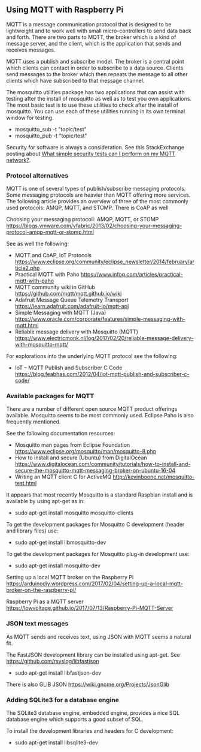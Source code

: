 ## Using MQTT with Raspberry Pi

MQTT is a message communication protocol that is designed to be lightweight and
to work well with small micro-controllers to send data back and forth. There are
two parts to MQTT, the broker which is a kind of message server, and the client,
which is the application that sends and receives messages.

MQTT uses a publish and subscribe model. The broker is a central point which clients
can contact in order to subscribe to a data source. Clients send messages to the broker
which then repeats the message to all other clients which have subscribed to that
message channel.

The mosquitto utilities package has two applications that can assist with testing after
the install of mosquitto as well as to test you own applications. The most basic test
is to use these utilities to check after the install of mosquitto. You can use each of
these utilities running in its own terminal window for testing.
 - mosquitto_sub -t "topic/test"
 - mosquitto_pub -t "topic/test"

Security for software is always a consideration. See this StackExchange posting about
[What simple security tests can I perform on my MQTT network?](https://iot.stackexchange.com/questions/452/what-simple-security-tests-can-i-perform-on-my-mqtt-network).

### Protocol alternatives

MQTT is one of several types of publish/subscribe messaging protocols. Some messaging
protocols are heavier than MQTT offering more services. The following article provides
an overview of three of the most commonly used protocols: AMQP, MQTT, and STOMP. There is CoAP as well

Choosing your messaging protocoll: AMQP, MQTT, or STOMP
https://blogs.vmware.com/vfabric/2013/02/choosing-your-messaging-protocol-amqp-mqtt-or-stomp.html

See as well the following:
 - MQTT and CoAP, IoT Protocols https://www.eclipse.org/community/eclipse_newsletter/2014/february/article2.php
 - Practical MQTT with Paho https://www.infoq.com/articles/practical-mqtt-with-paho
 - MQTT community wiki in GitHub https://github.com/mqtt/mqtt.github.io/wiki
 - Adafruit Message Queue Telemetry Transport https://learn.adafruit.com/adafruit-io/mqtt-api
 - Simple Messaging with MQTT (Java) https://www.oracle.com/corporate/features/simple-messaging-with-mqtt.html
 - Reliable message delivery with Mosquitto (MQTT) https://www.electricmonk.nl/log/2017/02/20/reliable-message-delivery-with-mosquitto-mqtt/
 
 For explorations into the underlying MQTT protocol see the following:
  - IoT – MQTT Publish and Subscriber C Code https://blog.feabhas.com/2012/04/iot-mqtt-publish-and-subscriber-c-code/

### Available packages for MQTT

There are a number of different open source MQTT product offerings available. Mosquitto seems to be most
commonly used. Eclipse Paho is also frequently mentioned.

See the following documentation resources:
 - Mosquitto man pages from Eclipse Foundation https://www.eclipse.org/mosquitto/man/mosquitto-8.php
 - How to install and secure (Ubuntu) from DigitalOcean https://www.digitalocean.com/community/tutorials/how-to-install-and-secure-the-mosquitto-mqtt-messaging-broker-on-ubuntu-16-04
 - Writing an MQTT client C for ActiveMQ http://kevinboone.net/mosquitto-test.html
 
It appears that most recently Mosquitto is a standard Raspbian install and is available
by using apt-get as in:

 - sudo apt-get install mosquitto mosquitto-clients

To get the development packages for Mosquitto C development (header and library files) use:

 - sudo apt-get install libmosquitto-dev

To get the development packages for Mosquitto plug-in development use:

 - sudo apt-get install mosquitto-dev

Setting up a local MQTT broker on the Raspberry Pi https://arduinodiy.wordpress.com/2017/02/04/setting-up-a-local-mqtt-broker-on-the-raspberry-pi/

Raspberry Pi as a MQTT server https://lowvoltage.github.io/2017/07/13/Raspberry-Pi-MQTT-Server

### JSON text messages

As MQTT sends and receives text, using JSON with MQTT seems a natural fit.

The FastJSON development library can be installed using apt-get. See https://github.com/rsyslog/libfastjson

 - sudo apt-get install libfastjson-dev

There is also GLIB JSON https://wiki.gnome.org/Projects/JsonGlib

### Adding SQLite3 for a database engine

The SQLite3 database engine, embedded engine, provides a nice SQL database engine which supports a good subset of SQL.

To install the development libraries and headers for C development:
 - sudo apt-get install libsqlite3-dev

